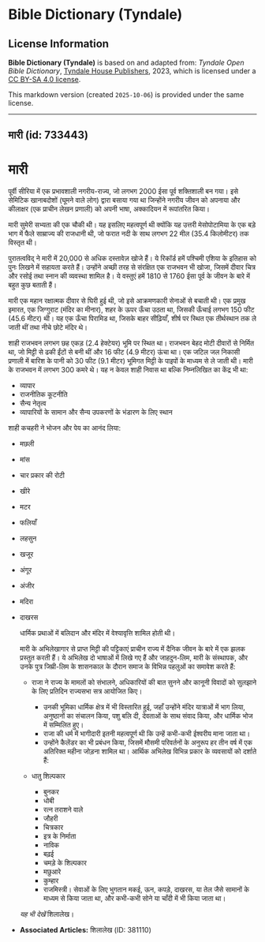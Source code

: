# Bible Dictionary (Tyndale)

## License Information

**Bible Dictionary (Tyndale)** is based on and adapted from: _Tyndale Open Bible Dictionary_, [Tyndale House Publishers](https://tyndaleopenresources.com/), 2023, which is licensed under a [CC BY-SA 4.0 license](https://creativecommons.org/licenses/by-sa/4.0/legalcode.en).

This markdown version (created `2025-10-06`) is provided under the same license.



--------------------------------

## मारी (id: 733443)

मारी
====

पूर्वी सीरिया में एक प्रभावशाली नगरीय\-राज्य, जो लगभग 2000 ईसा पूर्व शक्तिशाली बन गया। इसे सेमिटिक खानाबदोशों (घूमने वाले लोग) द्वारा बसाया गया था जिन्होंने नगरीय जीवन को अपनाया और कीलाक्षर (एक प्राचीन लेखन प्रणाली) को अपनी भाषा, अक्कादियन में रूपांतरित किया। 

मारी सुमेरी सभ्यता की एक चौकी थी। यह इसलिए महत्वपूर्ण थी क्योंकि यह उत्तरी मेसोपोटामिया के एक बड़े भाग में फैले साम्राज्य की राजधानी थी, जो फरात नदी के साथ लगभग 22 मील (35\.4 किलोमीटर) तक विस्तृत थी।

पुरातत्वविद् ने मारी में 20,000 से अधिक दस्तावेज़ खोजे हैं। ये रिकॉर्ड हमें पश्चिमी एशिया के इतिहास को पुनः लिखने में सहायता करते हैं। उन्होंने अच्छी तरह से संरक्षित एक राजभवन भी खोजा, जिसमें दीवार चित्र और रसोई तथा स्नान की व्यवस्था शामिल है। ये वस्तुएं हमें 1810 से 1760 ईसा पूर्व के जीवन के बारे में बहुत कुछ बताती हैं।

मारी एक महान रक्षात्मक दीवार से घिरी हुई थी, जो इसे आक्रमणकारी सेनाओं से बचाती थी। एक प्रमुख इमारत, एक जिग्गुराट (मंदिर का मीनार), शहर के ऊपर ऊँचा उठता था, जिसकी ऊँचाई लगभग 150 फीट (45\.6 मीटर) थी। यह एक ऊँचा पिरामिड था, जिसके बाहर सीढ़ियाँ, शीर्ष पर स्थित एक तीर्थस्थान तक ले जाती थीं तथा नीचे छोटे मंदिर थे।

शाही राजभवन लगभग छह एकड़ (2\.4 हेक्टेयर) भूमि पर स्थित था। राजभवन बेहद मोटी दीवारों से निर्मित था, जो मिट्टी से ढकी ईंटों से बनी थीं और 16 फीट (4\.9 मीटर) ऊंचा था। एक जटिल जल निकासी प्रणाली में बारिश के पानी को 30 फीट (9\.1 मीटर) भूमिगत मिट्टी के पाइपों के माध्यम से ले जाती थी। मारी के राजभवन में लगभग 300 कमरे थे। यह न केवल शाही निवास था बल्कि निम्नलिखित का केंद्र भी था:

* व्यापार
* राजनीतिक कूटनीति
* सैन्य नेतृत्व
* व्यापारियों के सामान और सैन्य उपकरणों के भंडारण के लिए स्थान

शाही कचहरी ने भोजन और पेय का आनंद लिया:

* मछली
* मांस
* चार प्रकार की रोटी
* खीरे
* मटर
* फलियाँ
* लहसुन
* खजूर
* अंगूर
* अंजीर
* मदिरा
* दाखरस

    धार्मिक प्रथाओं में बलिदान और मंदिर में वेश्यावृत्ति शामिल होती थी।

    मारी के अभिलेखागार से प्राप्त मिट्टी की पट्टिकाएं प्राचीन राज्य में दैनिक जीवन के बारे में एक झलक प्रस्तुत करती हैं। ये अभिलेख दो भाषाओं में लिखे गए हैं और जाहदुन\-लिम, मारी के संस्थापक, और उनके पुत्र जिम्री\-लिम के शासनकाल के दौरान समाज के विभिन्न पहलुओं का समावेश करते हैं:

    + राजा ने राज्य के मामलों को संभालने, अधिकारियों की बात सुनने और कानूनी विवादों को सुलझाने के लिए प्रतिदिन राज्यसभा सत्र आयोजित किए।
        + उनकी भूमिका धार्मिक क्षेत्र में भी विस्तारित हुई, जहाँ उन्होंने मंदिर यात्राओं में भाग लिया, अनुष्ठानों का संचालन किया, पशु बलि दी, देवताओं के साथ संवाद किया, और धार्मिक भोज में सम्मिलित हुए।
        + राजा की धर्म में भागीदारी इतनी महत्वपूर्ण थी कि उन्हें कभी\-कभी ईश्वरीय माना जाता था।
        + उन्होंने कैलेंडर का भी प्रबंधन किया, जिसमें मौसमी परिवर्तनों के अनुरूप हर तीन वर्ष में एक अतिरिक्त महीना जोड़ना शामिल था।
        आर्थिक अभिलेख विभिन्न प्रकार के व्यवसायों को दर्शाते हैं:

    + धातु शिल्पकार
        + बुनकर
        + धोबी
        + रत्न तराशने वाले
        + जौहरी
        + चित्रकार
        + इत्र के निर्माता
        + नाविक
        + बढ़ई
        + चमड़े के शिल्पकार
        + मछुआरे
        + कुम्हार
        + राजमिस्त्री।
        सेवाओं के लिए भुगतान मकई, ऊन, कपड़े, दाखरस, या तेल जैसे सामानों के माध्यम से किया जाता था, और कभी\-कभी सोने या चाँदी में भी किया जाता था।

    *यह भी देखें* शिलालेख।

* **Associated Articles:** शिलालेख (ID: 381110)

